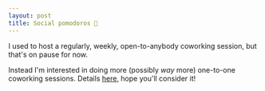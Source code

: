 ```yaml
---
layout: post
title: Social pomodoros 🍅
---
```


I used to host a regularly, weekly, open-to-anybody coworking session, but that's on pause for now.

Instead I'm interested in doing more (possibly _way_ more) one-to-one coworking sessions. Details [here](/coworking), hope you'll consider it!
